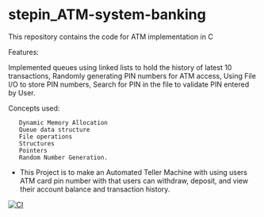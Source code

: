 # stepin_ATM-system-banking

This repository contains the code for ATM implementation in C

Features:

Implemented queues using linked lists to hold the history of latest 10 transactions, 
Randomly generating PIN numbers for ATM access,
Using File I/O to store PIN numbers,
Search for PIN in the file to validate PIN entered by User.

Concepts used:


       Dynamic Memory Allocation
       Queue data structure
       File operations
       Structures
       Pointers
       Random Number Generation.
* This Project is to make an Automated Teller Machine with using users ATM card pin number with that users can withdraw, deposit, and view their account balance and transaction history.




[![CI](https://github.com/hemanthkatari06/stepin_ATM-system-banking/actions/workflows/build.yml/badge.svg)](https://github.com/hemanthkatari06/stepin_ATM-system-banking/actions/workflows/build.yml)
